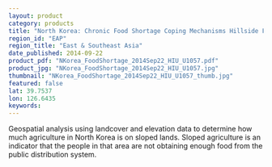 ```yaml
---
layout: product
category: products
title: "North Korea: Chronic Food Shortage Coping Mechanisms Hillside Farming"
region_id: "EAP"
region_title: "East & Southeast Asia"
date_published: 2014-09-22
product_pdf: "NKorea_FoodShortage_2014Sep22_HIU_U1057.pdf"
product_jpg: "NKorea_FoodShortage_2014Sep22_HIU_U1057.jpg"
thumbnail: "NKorea_FoodShortage_2014Sep22_HIU_U1057_thumb.jpg"
featured: false
lat: 39.7537
lon: 126.6435
keywords:
---
```

Geospatial analysis using landcover and elevation data to determine how much agriculture in North Korea is on sloped lands. Sloped agriculture is an indicator that the people in that area are not obtaining enough food from the public distribution system.
